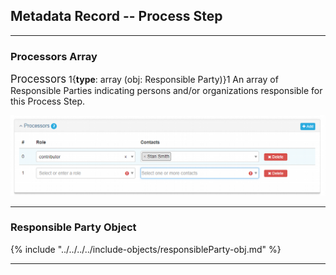 ## Metadata Record -- Process Step
---

### Processors Array

<span class="md-panel" style="font-size: larger">Processors</span> 1{**type**: array (obj: <span class="md-panel">Responsible Party</span>)}1  An array of <span class="md-panel">Responsible Parties</span> indicating persons and/or organizations responsible for this <span class="md-panel">Process Step</span>.

![Step Processors Array](/assets/reference/edit-objects/metadata/lineage/stepProcessor-array.png)

---

### Responsible Party Object 

{% include "../../../../include-objects/responsibleParty-obj.md" %}
  
---
